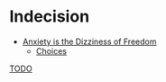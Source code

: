 # Indecision

- [Anxiety is the Dizziness of Freedom](https://g.co/kgs/U4wfYq)
  - [Choices](/zettel/choices/)

[TODO](/TODO/)

